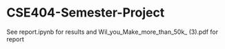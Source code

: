 # CSE404-Semester-Project

See report.ipynb for results and Wil_you_Make_more_than_50k_ (3).pdf for report
